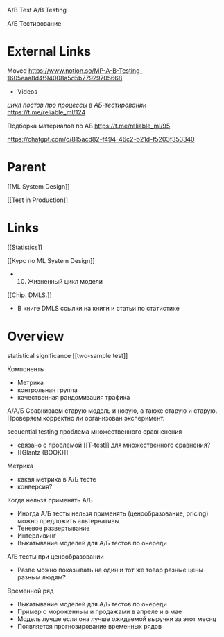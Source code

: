 
A/B Test
A/B Testing

А/Б Тестирование

# External Links

Moved
https://www.notion.so/MP-A-B-Testing-1605eaa8d4f94008a5d5b77929705668
- Videos

*цикл постов про процессы в АБ-тестировании*
https://t.me/reliable_ml/124

Подборка материалов по АБ
https://t.me/reliable_ml/95

https://chatgpt.com/c/815acd82-f494-46c2-b21d-f5203f353340

# Parent

[[ML System Design]]

[[Test in Production]]

# Links

[[Statistics]]

[[Курс по ML System Design]]
- 10. Жизненный цикл модели

[[Chip. DMLS.]]
- В книге DMLS ссылки на книги и статьи по статистике

# Overview

statistical significance
[[two-sample test]]

Компоненты
- Метрика
- контрольная группа
- качественная рандомизация трафика

А/А/Б
Сравниваем старую модель и новую, а также старую и старую. Проверяем корректно ли организован эксперимент.

sequential testing
проблема множественного сравненения
- связано с проблемой [[T-test]] для множественного сравнения?
- [[Glantz (BOOK)]]

Метрика
- какая метрика в А/Б тесте
- конверсия?

Когда нельзя применять А/Б
- Иногда А/Б тесты нельзя применять (ценообразование, pricing) можно предложить альтернативы
- Теневое развертывание
- Интерливинг
- Выкатывание моделей для А/Б тестов по очереди

А/Б тесты при ценообразовании
- Разве можно показывать на один и тот же товар разные цены разным людям?

Временной ряд
- Выкатывание моделей для А/Б тестов по очереди
- Пример с мороженным и продажами в апреле и в мае
- Модель лучше если она лучше ожидаемой выручки за этот месяц
- Появляется прогнозирование временных рядов